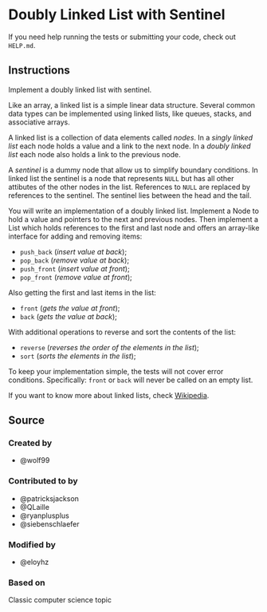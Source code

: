 # Doubly Linked List with Sentinel

If you need help running the tests or submitting your code, check out `HELP.md`.

## Instructions

Implement a doubly linked list with sentinel.

Like an array, a linked list is a simple linear data structure. Several
common data types can be implemented using linked lists, like queues,
stacks, and associative arrays.

A linked list is a collection of data elements called *nodes*. In a
*singly linked list* each node holds a value and a link to the next node.
In a *doubly linked list* each node also holds a link to the previous
node.

A *sentinel* is a dummy node that allow us to simplify boundary conditions.
In linked list the sentinel is a node that represents `NULL` but has all
other attibutes of the other nodes in the list. References to `NULL` are
replaced by references to the sentinel. The sentinel lies between the head
and the tail.

You will write an implementation of a doubly linked list. Implement a
Node to hold a value and pointers to the next and previous nodes. Then
implement a List which holds references to the first and last node and
offers an array-like interface for adding and removing items:

* `push_back` (*insert value at back*);
* `pop_back` (*remove value at back*);
* `push_front` (*insert value at front*);
* `pop_front` (*remove value at front*);

Also getting the first and last items in the list:
* `front` (*gets the value at front*);
* `back` (*gets the value at back*);

With additional operations to reverse and sort the contents of the list:
* `reverse` (*reverses the order of the elements in the list*);
* `sort` (*sorts the elements in the list*);

To keep your implementation simple, the tests will not cover error
conditions. Specifically: `front` or `back` will never be called on an
empty list.

If you want to know more about linked lists, check [Wikipedia](https://en.wikipedia.org/wiki/Linked_list).

## Source

### Created by

- @wolf99

### Contributed to by

- @patricksjackson
- @QLaille
- @ryanplusplus
- @siebenschlaefer

### Modified by

- @eloyhz

### Based on

Classic computer science topic